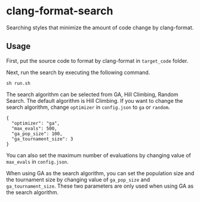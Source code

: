 # clang-format-search

Searching styles that minimize the amount of code change by clang-format.

## Usage

First, put the source code to format by clang-format in `target_code` folder.

Next, run the search by executing the following command.

```
sh run.sh
```

The search algorithm can be selected from GA, Hill Climbing, Random Search.
The default algorithm is Hill Climbing.
If you want to change the search algorithm, change `optimizer` in `config.json` to `ga` or `random`.

```
{
  "optimizer": "ga",
  "max_evals": 500,
  "ga_pop_size": 100,
  "ga_tournament_size": 3
}
```

You can also set the maximum number of evaluations by changing value of `max_evals` in `config.json`.

When using GA as the search algorithm, you can set the population size and the tournament size by changing value of `ga_pop_size` and `ga_tournament_size`.
These two parameters are only used when using GA as the search algorithm.
